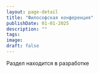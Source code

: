 ```yaml
---
layout: page-detail
title: "Философская конференция"
publishDate: 01-01-2025
description: ""
tags:
image:
draft: false
---
```


 Раздел находится в разработке   
  
  
